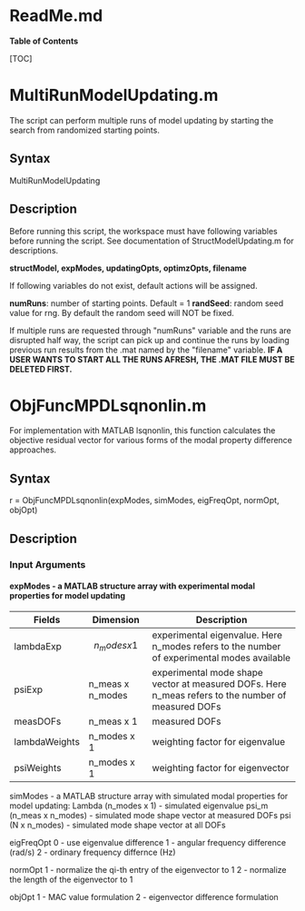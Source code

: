 # ReadMe.md

**Table of Contents**

[TOC]

# MultiRunModelUpdating.m
The script can perform multiple runs of model updating by starting the search from randomized starting points.
## Syntax
MultiRunModelUpdating
## Description
Before running this script, the workspace must have following variables before running the script. See documentation of StructModelUpdating.m for descriptions.

**structModel, expModes, updatingOpts, optimzOpts, filename**

If following variables do not exist, default actions will be assigned.

**numRuns**: number of starting points.  Default = 1
**randSeed**: random seed value for rng.  By default the random seed will NOT be fixed.

If multiple runs are requested through "numRuns" variable and the runs are disrupted half way, the script can pick up and continue the runs by loading previous run results from the .mat named by the "filename" variable. **IF A USER WANTS TO START ALL THE RUNS AFRESH, THE .MAT FILE MUST BE DELETED FIRST.**

# ObjFuncMPDLsqnonlin.m
For implementation with MATLAB lsqnonlin, this function calculates the objective residual vector for various forms of the modal property difference approaches.
## Syntax
r =  ObjFuncMPDLsqnonlin(expModes, simModes, eigFreqOpt, normOpt, objOpt)
## Description
### Input Arguments
#### expModes - a MATLAB structure array with experimental modal properties for model updating
|Fields           |Dimension  | Description                    |
| -------------|-------------| ------------------------------ |
| lambdaExp |$$n_modes x 1$$ | experimental eigenvalue. Here n_modes refers to the number of experimental modes available |
| psiExp         |n_meas x n_modes   |experimental mode shape vector at measured DOFs. Here n_meas refers to the number of measured DOFs     |
|measDOFs   |n_meas x 1  |measured DOFs|
|lambdaWeights |n_modes x 1 |weighting factor for eigenvalue|
|psiWeights  |n_modes x 1| weighting factor for eigenvector|


simModes - a MATLAB structure array with simulated modal properties for model updating:
Lambda (n_modes x 1) - simulated eigenvalue
psi_m  (n_meas x n_modes) - simulated mode shape vector at measured DOFs
psi    (N x n_modes) - simulated mode shape vector at all DOFs

eigFreqOpt
0 - use eigenvalue difference
1 - angular frequency difference (rad/s)
2 - ordinary frequency differnce (Hz)

normOpt
1 - normalize the qi-th entry of the eigenvector to 1
2 - normalize the length of the eigenvector to 1

objOpt
1 - MAC value formulation
2 - eigenvector difference formulation


